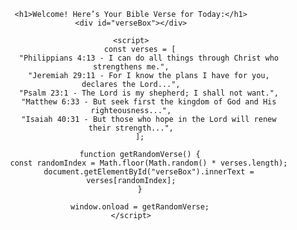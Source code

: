 <!DOCTYPE html>
<html lang="en">
<head>
    <meta charset="UTF-8">
    <meta name="viewport" content="width=device-width, initial-scale=1.0">
    <title>Random Bible Verse</title>
    <style>
        body { font-family: Arial, sans-serif; text-align: center; padding: 50px; }
        #verseBox { font-size: 24px; font-weight: bold; margin-top: 20px; }
    </style>
</head>
<body>

    <h1>Welcome! Here’s Your Bible Verse for Today:</h1>
    <div id="verseBox"></div>

    <script>
        const verses = [
            "Philippians 4:13 - I can do all things through Christ who strengthens me.",
            "Jeremiah 29:11 - For I know the plans I have for you, declares the Lord...",
            "Psalm 23:1 - The Lord is my shepherd; I shall not want.",
            "Matthew 6:33 - But seek first the kingdom of God and His righteousness...",
            "Isaiah 40:31 - But those who hope in the Lord will renew their strength...",
        ];

        function getRandomVerse() {
            const randomIndex = Math.floor(Math.random() * verses.length);
            document.getElementById("verseBox").innerText = verses[randomIndex];
        }

        window.onload = getRandomVerse;
    </script>

</body>
</html>
